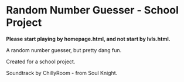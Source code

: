 # Random Number Guesser - School Project

**Please start playing by homepage.html, and not start by lvls.html.**

A random number guesser, but pretty dang fun.

Created for a school project.

Soundtrack by ChillyRoom - from Soul Knight.


